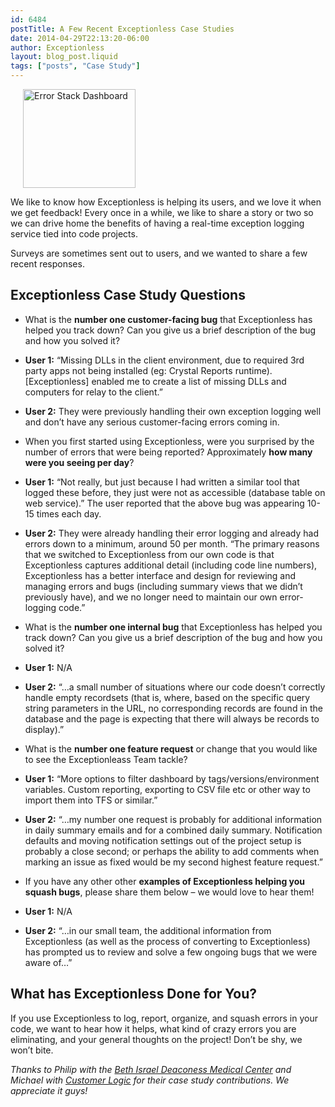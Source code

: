 ```yaml
---
id: 6484
postTitle: A Few Recent Exceptionless Case Studies
date: 2014-04-29T22:13:20-06:00
author: Exceptionless
layout: blog_post.liquid
tags: ["posts", "Case Study"]
---
```

[<img loading="lazy" class=" wp-image-1226 alignright" style="margin-left: 20px; margin-right: 20px;" alt="Error Stack Dashboard" src="http://exceptionless.com/assets/error-stack-300x264.jpg" width="180" height="158" data-id="1226" srcset="/assets/error-stack-300x264.jpg 300w, /assets/error-stack.jpg 800w" sizes="(max-width: 180px) 100vw, 180px" />](http://exceptionless.com/assets/error-stack.jpg)

We like to know how Exceptionless is helping its users, and we love it when we get feedback! Every once in a while, we like to share a story or two so we can drive home the benefits of having a real-time exception logging service tied into code projects.

Surveys are sometimes sent out to users, and we wanted to share a few recent responses.<!--more-->

## Exceptionless Case Study Questions

  * What is the **number one customer-facing bug** that Exceptionless has helped you track down? Can you give us a brief description of the bug and how you solved it?

  * **User 1:** &#8220;Missing DLLs in the client environment, due to required 3rd party apps not being installed (eg: Crystal Reports runtime). [Exceptionless] enabled me to create a list of missing DLLs and computers for relay to the client.&#8221;
  * **User 2:** They were previously handling their own exception logging well and don&#8217;t have any serious customer-facing errors coming in.

  * When you first started using Exceptionless, were you surprised by the number of errors that were being reported? Approximately **how many were you seeing per day**?

  * **User 1:** &#8220;Not really, but just because I had written a similar tool that logged these before, they just were not as accessible (database table on web service).&#8221; The user reported that the above bug was appearing 10-15 times each day.
  * **User 2:** They were already handling their error logging and already had errors down to a minimum, around 50 per month. &#8220;The primary reasons that we switched to Exceptionless from our own code is that Exceptionless captures additional detail (including code line numbers), Exceptionless has a better interface and design for reviewing and managing errors and bugs (including summary views that we didn’t previously have), and we no longer need to maintain our own error-logging code.&#8221;

  * What is the **number one internal bug** that Exceptionless has helped you track down? Can you give us a brief description of the bug and how you solved it?

  * **User 1:** N/A
  * **User 2:** &#8220;&#8230;a small number of situations where our code doesn’t correctly handle empty recordsets (that is, where, based on the specific query string parameters in the URL, no corresponding records are found in the database and the page is expecting that there will always be records to display).&#8221;

  * What is the **number one feature request** or change that you would like to see the Exceptionleass Team tackle?

  * **User 1:** &#8220;More options to filter dashboard by tags/versions/environment variables. Custom reporting, exporting to CSV file etc or other way to import them into TFS or similar.&#8221;
  * **User 2:** &#8220;&#8230;my number one request is probably for additional information in daily summary emails and for a combined daily summary. Notification defaults and moving notification settings out of the project setup is probably a close second; or perhaps the ability to add comments when marking an issue as fixed would be my second highest feature request.&#8221;

  * If you have any other other **examples of Exceptionless helping you squash bugs**, please share them below &#8211; we would love to hear them!

  * **User 1:** N/A
  * **User 2:** &#8220;&#8230;in our small team, the additional information from Exceptionless (as well as the process of converting to Exceptionless) has prompted us to review and solve a few ongoing bugs that we were aware of&#8230;&#8221;

## What has Exceptionless Done for You?

If you use Exceptionless to log, report, organize, and squash errors in your code, we want to hear how it helps, what kind of crazy errors you are eliminating, and your general thoughts on the project! Don&#8217;t be shy, we won&#8217;t bite.

_Thanks to Philip with the <a title="Beth Israel Deaconess Medical Center" href="http://bidmc.org/" target="_blank">Beth Israel Deaconess Medical Center</a> and Michael with <a title="Customer Logic" href="http://www.customerlogic.com.au/" target="_blank">Customer Logic</a> for their case study contributions. We appreciate it guys!_
